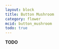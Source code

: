 ```yaml
---
layout: block
title: Button Mushroom
category: flower
mcid: button_mushroom
todo: true
---
```



**TODO**
